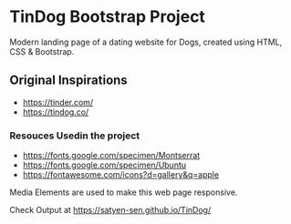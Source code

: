 # TinDog Bootstrap Project
Modern landing page of a dating website for Dogs, created using HTML, CSS & Bootstrap. 


## Original Inspirations
- https://tinder.com/ 
- https://tindog.co/


### Resouces Usedin the project
- https://fonts.google.com/specimen/Montserrat
- https://fonts.google.com/specimen/Ubuntu
- https://fontawesome.com/icons?d=gallery&q=apple








Media Elements are used to make this web page responsive.


Check Output at   https://satyen-sen.github.io/TinDog/


